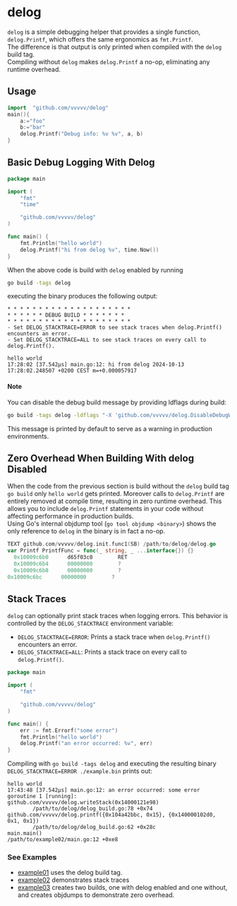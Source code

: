 # delog

`delog` is a simple debugging helper that provides a single function, `delog.Printf`, which offers the same ergonomics as `fmt.Printf`.  
The difference is that output is only printed when compiled with the `delog` build tag.  
Compiling without `delog` makes `delog.Printf` a no-op, eliminating any runtime overhead.  

## Usage

```go
import  "github.com/vvvvv/delog"
main(){
    a:="foo"
    b:="bar"
	delog.Printf("Debug info: %v %v", a, b)
}
```

## Basic Debug Logging With Delog

```go
package main

import (
	"fmt"
	"time"

	"github.com/vvvvv/delog"
)

func main() {
	fmt.Println("hello world")
	delog.Printf("hi from delog %v", time.Now())
}
```

When the above code is build with `delog` enabled by running
```bash
go build -tags delog
```
executing the binary produces the following output:
```
* * * * * * * * * * * * * * * * * * * *
* * * * * * DEBUG BUILD * * * * * * *
* * * * * * * * * * * * * * * * * * * *
- Set DELOG_STACKTRACE=ERROR to see stack traces when delog.Printf() encounters an error.
- Set DELOG_STACKTRACE=ALL to see stack traces on every call to delog.Printf().

hello world
17:28:02 [37.542µs] main.go:12: hi from delog 2024-10-13 17:28:02.248507 +0200 CEST m=+0.000057917
```

#### Note
You can disable the debug build message by providing ldflags during build:
```bash
go build -tags delog -ldflags "-X 'github.com/vvvvv/delog.DisableDebugWarning=1'"
```
This message is printed by default to serve as a warning in production environments.  

## Zero Overhead When Building With delog Disabled
When the code from the previous section is build without the `delog` build tag `go build` only `hello world` gets printed.
Moreover calls to `delog.Printf` are entirely removed at compile time, resulting in zero runtime overhead. This allows you to include `delog.Printf` statements in your code without affecting performance in production builds.  
Using Go's internal objdump tool (`go tool objdump <binary>`) shows the only reference to `delog` in the binary is in fact a no-op.  

```go
TEXT github.com/vvvvv/delog.init.func1(SB) /path/to/delog/delog.go
var Printf PrintfFunc = func(_ string, _ ...interface{}) {}
  0x10009c6b0      d65f03c0        RET
  0x10009c6b4      00000000        ?
  0x10009c6b8      00000000        ?
0x10009c6bc      00000000        ?
```

## Stack Traces 

`delog` can optionally print stack traces when logging errors. This behavior is controlled by the `DELOG_STACKTRACE` environment variable:

- `DELOG_STACKTRACE=ERROR`: Prints a stack trace when `delog.Printf()` encounters an error.
- `DELOG_STACKTRACE=ALL`: Prints a stack trace on every call to `delog.Printf()`.

```go
package main

import (
	"fmt"

	"github.com/vvvvv/delog"
)

func main() {
	err := fmt.Errorf("some error")
	fmt.Println("hello world")
	delog.Printf("an error occurred: %v", err)
}
```

Compiling with `go build -tags delog` and executing the resulting binary  `DELOG_STACKTRACE=ERROR ./example.bin` prints out:

```
hello world
17:43:48 [37.542µs] main.go:12: an error occurred: some error
goroutine 1 [running]:
github.com/vvvvv/delog.writeStack(0x14000121e98)
        /path/to/delog/delog_build.go:78 +0x74
github.com/vvvvv/delog.printf({0x104a42bbc, 0x15}, {0x140000102d0, 0x1, 0x1})
        /path/to/delog/delog_build.go:62 +0x28c
main.main()
/path/to/example02/main.go:12 +0xe8
```

### See Examples
- [example01](examples/example01) uses the delog build tag.
- [example02](examples/example03) demonstrates stack traces
- [example03](examples/example03) creates two builds, one with delog enabled and one without, and creates objdumps to demonstrate zero overhead.
